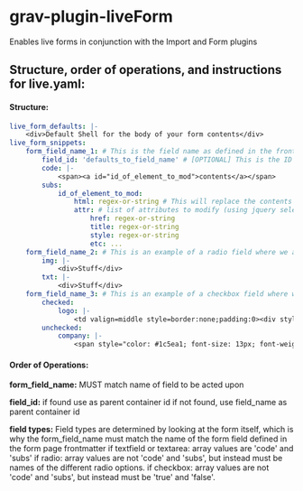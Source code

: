 # grav-plugin-liveForm
Enables live forms in conjunction with the Import and Form plugins

## Structure, order of operations, and instructions for live.yaml:

#### Structure:

```yaml
live_form_defaults: |-
    <div>Default Shell for the body of your form contents</div>
live_form_snippets:
    form_field_name_1: # This is the field name as defined in the frontmatter of your corresponding form
    	field_id: 'defaults_to_field_name' # [OPTIONAL] This is the ID of an element to inject code into, if different than the field name 
        code: |-
            <span><a id="id_of_element_to_mod">contents</a></span>
        subs:
            id_of_element_to_mod:
                html: regex-or-string # This will replace the contents of the element with the specified id above (using jquery .html()). If omitted this will just be the form field value
                attr: # list of attributes to modify (using jquery selectors)
                    href: regex-or-string
                    title: regex-or-string
                    style: regex-or-string
                    etc: ...
	form_field_name_2: # This is an example of a radio field where we are placing the contents into an element with an id of the form field name
        img: |-
            <div>Stuff</div>
        txt: |-
            <div>Stuff</div>
    form_field_name_3: # This is an example of a checkbox field where we are placing the contents into different elements per option
        checked:
            logo: |-
                <td valign=middle style=border:none;padding:0><div style="text-align:left;margin:0 0 .75rem 0"><a href=http://www.tegile.com target=_blank><img height=40 src=http://webdev.tegile.com/wp-content/uploads/2015/12/logo.png></a></div>
        unchecked:
            company: |-
                <span style="color: #1c5ea1; font-size: 13px; font-weight: bold; ">Tegile</span>
```

#### Order of Operations:

**form_field_name:**
	MUST match name of field to be acted upon

**field_id:**
	if found use as parent container id
	if not found, use field_name as parent container id

**field types:**
	Field types are determined by looking at the form itself, which is why the form_field_name must match the name of the form field defined in the form page frontmatter
	if textfield or textarea:
		array values are 'code' and 'subs'
	if radio:
		array values are not 'code' and 'subs', but instead must be names of the different radio options.
	if checkbox:
		array values are not 'code' and 'subs', but instead must be 'true' and 'false'.